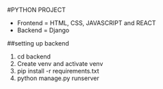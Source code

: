 #PYTHON PROJECT

- Frontend = HTML, CSS, JAVASCRIPT and REACT
- Backend = Django

##setting up backend
1. cd backend
2. Create venv and activate venv
3. pip install -r requirements.txt
4. python manage.py runserver  

